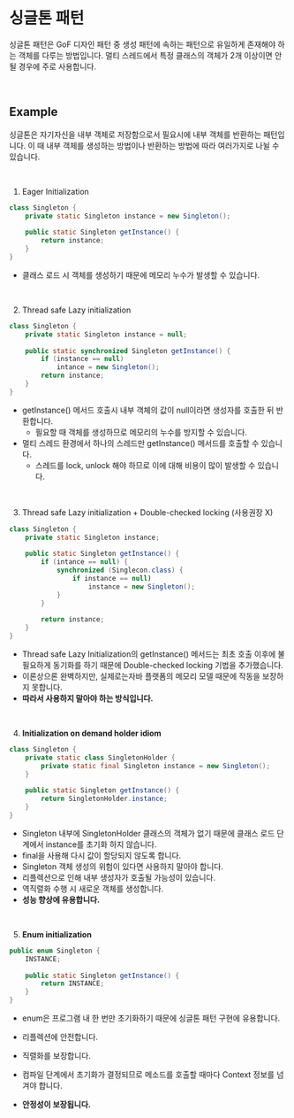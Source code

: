 # 싱글톤 패턴

싱글톤 패턴은 GoF 디자인 패턴 중 생성 패턴에 속하는 패턴으로 유일하게 존재해야 하는 객체를 다루는 방법입니다. 멀티 스레드에서 특정 클래스의 객체가 2개 이상이면 안 될 경우에 주로 사용합니다.

<br>

## Example

싱글톤은 자기자신을 내부 객체로 저장함으로서 필요시에 내부 객체를 반환하는 패턴입니다. 이 때 내부 객체를 생성하는 방법이나 반환하는 방법에 따라 여러가지로 나뉠 수 있습니다.

<br>

1. Eager Initialization

```java
class Singleton {
	private static Singleton instance = new Singleton();
    
    public static Singleton getInstance() {
        return instance;
    }
}
```

* 클래스 로드 시 객체를 생성하기 때문에 메모리 누수가 발생할 수 있습니다.

<br>

2. Thread safe Lazy initialization

``` java
class Singleton {
    private static Singleton instance = null;
    
    public static synchronized Singleton getInstance() {
        if (instance == null)
            intance = new Singleton();
        return instance;
    }
}
```

* getInstance() 메서드 호출시 내부 객체의 값이 null이라면 생성자를 호출한 뒤 반환합니다.
  * 필요할 때 객체를 생성하므로 메모리의 누수를 방지할 수 있습니다.
* 멀티 스레드 환경에서 하나의 스레드만 getInstance() 메서드를 호출할 수 있습니다.
  * 스레드를 lock, unlock 해야 하므로 이에 대해 비용이 많이 발생할 수 있습니다.

<br>

3. Thread safe Lazy initialization + Double-checked locking (사용권장 X)

``` java
class Singleton {
	private static Singleton instance;
    
    public static Singleton getInstance() {
        if (intance == null) {
            synchronized (Singlecon.class) {
                if instance == null) 
                    instance = new Singleton();
            }
        }
        
        return instance;
    }
}
```

* Thread safe Lazy Initialization의 getInstance() 메서드는 최초 호출 이후에 불필요하게 동기화를 하기 때문에 Double-checked locking 기법을 추가했습니다.
* 이론상으론 완벽하지만,  실제로는자바 플랫폼의 메모리 모델 때문에 작동을 보장하지 못합니다.
* **따라서 사용하지 말아야 하는 방식입니다.**

<br>

4. **Initialization on demand holder idiom**

``` java
class Singleton {
    private static class SingletonHolder {
        private static final Singleton instance = new Singleton();
    }
    
    public static Singleton getInstance() {
        return SingletonHolder.instance;
    }
}
```

* Singleton 내부에 SingletonHolder 클래스의 객체가 없기 때문에 클래스 로드 단계에서 instance를 초기화 하지 않습니다.
* final을 사용해 다시 값이 할당되지 않도록 합니다.
* Singleton 객체 생성의 위험이 있다면 사용하지 말아야 합니다.
* 리플렉션으로 인해 내부 생성자가 호출될 가능성이 있습니다.
* 역직렬화 수행 시 새로운 객체를 생성합니다.
* **성능 향상에 유용합니다.**

<br>

5. **Enum initialization**

``` java
public enum Singleton {
    INSTANCE;
    
    public static Singleton getInstance() {
        return INSTANCE;
    }
}
```

* enum은 프로그램 내 한 번만 초기화하기 때문에 싱글톤 패턴 구현에 유용합니다.
* 리플렉션에 안전합니다.
* 직렬화를 보장합니다.

* 컴파일 단계에서 초기화가 결정되므로 메소드를 호출할 때마다 Context 정보를 넘겨야 합니다.

* **안정성이 보장됩니다.**